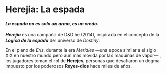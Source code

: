 # Herejia: La espada
#### _La espada no es solo un arma, es un credo._

_**Herejia**_ es una campaña de D&D 5e (2014), inspirada en el concepto de la _**Logica de la espada**_ del universo de *Destiny*.

En el plano de _Eris_, durante la era _Meridies_ —una epoca similar a el siglo XIX en nuestro mundo,pero aun mas movida por las maquinas de vapor— , los jugadores
toman el rol de **Herejes**, personas que desafiaron un dogma impuesto por los poderosos **Reyes-dios** hace miles de años.
